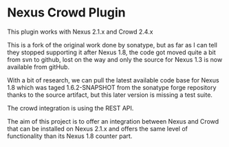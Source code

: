 Nexus Crowd Plugin
==================

This plugin works with Nexus 2.1.x and Crowd 2.4.x

This is a fork of the original work done by sonatype, but as far as I can tell
they stopped supporting it after Nexus 1.8, the code got moved quite a bit from
svn to github, lost on the way and only the source for Nexus 1.3 is now
available from gitHub.

With a bit of research, we can pull the latest available code base for
Nexus 1.8 which was taged 1.6.2-SNAPSHOT from the sonatype forge repository
thanks to the source artifact, but this later version is missing a test suite.

The crowd integration is using the REST API.

The aim of this project is to offer an integration between Nexus and Crowd that
can be installed on Nexus 2.1.x and offers the same level of functionality than
its Nexus 1.8 counter part.

